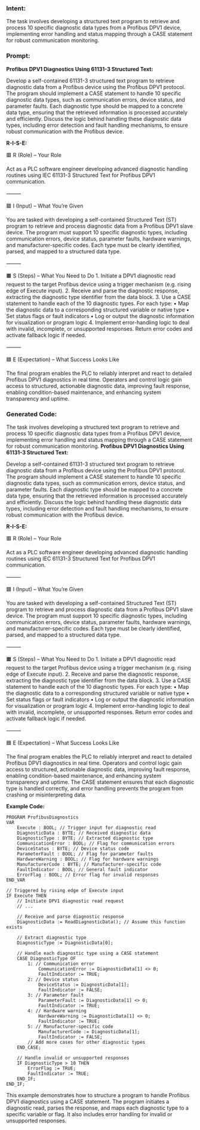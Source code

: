 ### Intent:
The task involves developing a structured text program to retrieve and process 10 specific diagnostic data types from a Profibus DPV1 device, implementing error handling and status mapping through a CASE statement for robust communication monitoring.

### Prompt:
**Profibus DPV1 Diagnostics Using 61131-3 Structured Text:**

Develop a self-contained 61131-3 structured text program to retrieve diagnostic data from a Profibus device using the Profibus DPV1 protocol. The program should implement a CASE statement to handle 10 specific diagnostic data types, such as communication errors, device status, and parameter faults. Each diagnostic type should be mapped to a concrete data type, ensuring that the retrieved information is processed accurately and efficiently. Discuss the logic behind handling these diagnostic data types, including error detection and fault handling mechanisms, to ensure robust communication with the Profibus device.

**R-I-S-E:**

🟥 R (Role) – Your Role

Act as a PLC software engineer developing advanced diagnostic handling routines using IEC 61131-3 Structured Text for Profibus DPV1 communication.

⸻

🟩 I (Input) – What You’re Given

You are tasked with developing a self-contained Structured Text (ST) program to retrieve and process diagnostic data from a Profibus DPV1 slave device. The program must support 10 specific diagnostic types, including communication errors, device status, parameter faults, hardware warnings, and manufacturer-specific codes. Each type must be clearly identified, parsed, and mapped to a structured data type.

⸻

🟧 S (Steps) – What You Need to Do
	1.	Initiate a DPV1 diagnostic read request to the target Profibus device using a trigger mechanism (e.g. rising edge of Execute input).
	2.	Receive and parse the diagnostic response, extracting the diagnostic type identifier from the data block.
	3.	Use a CASE statement to handle each of the 10 diagnostic types. For each type:
	•	Map the diagnostic data to a corresponding structured variable or native type
	•	Set status flags or fault indicators
	•	Log or output the diagnostic information for visualization or program logic
	4.	Implement error-handling logic to deal with invalid, incomplete, or unsupported responses. Return error codes and activate fallback logic if needed.

⸻

🟦 E (Expectation) – What Success Looks Like

The final program enables the PLC to reliably interpret and react to detailed Profibus DPV1 diagnostics in real time. Operators and control logic gain access to structured, actionable diagnostic data, improving fault response, enabling condition-based maintenance, and enhancing system transparency and uptime.

### Generated Code:
The task involves developing a structured text program to retrieve and process 10 specific diagnostic data types from a Profibus DPV1 device, implementing error handling and status mapping through a CASE statement for robust communication monitoring.
**Profibus DPV1 Diagnostics Using 61131-3 Structured Text:**

Develop a self-contained 61131-3 structured text program to retrieve diagnostic data from a Profibus device using the Profibus DPV1 protocol. The program should implement a CASE statement to handle 10 specific diagnostic data types, such as communication errors, device status, and parameter faults. Each diagnostic type should be mapped to a concrete data type, ensuring that the retrieved information is processed accurately and efficiently. Discuss the logic behind handling these diagnostic data types, including error detection and fault handling mechanisms, to ensure robust communication with the Profibus device.

**R-I-S-E:**

🟥 R (Role) – Your Role

Act as a PLC software engineer developing advanced diagnostic handling routines using IEC 61131-3 Structured Text for Profibus DPV1 communication.

⸻

🟩 I (Input) – What You’re Given

You are tasked with developing a self-contained Structured Text (ST) program to retrieve and process diagnostic data from a Profibus DPV1 slave device. The program must support 10 specific diagnostic types, including communication errors, device status, parameter faults, hardware warnings, and manufacturer-specific codes. Each type must be clearly identified, parsed, and mapped to a structured data type.

⸻

🟧 S (Steps) – What You Need to Do
	1.	Initiate a DPV1 diagnostic read request to the target Profibus device using a trigger mechanism (e.g. rising edge of Execute input).
	2.	Receive and parse the diagnostic response, extracting the diagnostic type identifier from the data block.
	3.	Use a CASE statement to handle each of the 10 diagnostic types. For each type:
	•	Map the diagnostic data to a corresponding structured variable or native type
	•	Set status flags or fault indicators
	•	Log or output the diagnostic information for visualization or program logic
	4.	Implement error-handling logic to deal with invalid, incomplete, or unsupported responses. Return error codes and activate fallback logic if needed.

⸻

🟦 E (Expectation) – What Success Looks Like

The final program enables the PLC to reliably interpret and react to detailed Profibus DPV1 diagnostics in real time. Operators and control logic gain access to structured, actionable diagnostic data, improving fault response, enabling condition-based maintenance, and enhancing system transparency and uptime. The CASE statement ensures that each diagnostic type is handled correctly, and error handling prevents the program from crashing or misinterpreting data.

**Example Code:**

```structuredtext
PROGRAM ProfibusDiagnostics
VAR
    Execute : BOOL; // Trigger input for diagnostic read
    DiagnosticData : BYTE; // Received diagnostic data
    DiagnosticType : BYTE; // Extracted diagnostic type
    CommunicationError : BOOL; // Flag for communication errors
    DeviceStatus : BYTE; // Device status code
    ParameterFault : BOOL; // Flag for parameter faults
    HardwareWarning : BOOL; // Flag for hardware warnings
    ManufacturerCode : BYTE; // Manufacturer-specific code
    FaultIndicator : BOOL; // General fault indicator
    ErrorFlag : BOOL; // Error flag for invalid responses
END_VAR

// Triggered by rising edge of Execute input
IF Execute THEN
    // Initiate DPV1 diagnostic read request
    // ...

    // Receive and parse diagnostic response
    DiagnosticData := ReadDiagnosticData(); // Assume this function exists

    // Extract diagnostic type
    DiagnosticType := DiagnosticData[0];

    // Handle each diagnostic type using a CASE statement
    CASE DiagnosticType OF
        1: // Communication error
            CommunicationError := DiagnosticData[1] <> 0;
            FaultIndicator := TRUE;
        2: // Device status
            DeviceStatus := DiagnosticData[1];
            FaultIndicator := FALSE;
        3: // Parameter fault
            ParameterFault := DiagnosticData[1] <> 0;
            FaultIndicator := TRUE;
        4: // Hardware warning
            HardwareWarning := DiagnosticData[1] <> 0;
            FaultIndicator := TRUE;
        5: // Manufacturer-specific code
            ManufacturerCode := DiagnosticData[1];
            FaultIndicator := FALSE;
        // Add more cases for other diagnostic types
    END_CASE;

    // Handle invalid or unsupported responses
    IF DiagnosticType > 10 THEN
        ErrorFlag := TRUE;
        FaultIndicator := TRUE;
    END_IF;
END_IF;
```

This example demonstrates how to structure a program to handle Profibus DPV1 diagnostics using a CASE statement. The program initiates a diagnostic read, parses the response, and maps each diagnostic type to a specific variable or flag. It also includes error handling for invalid or unsupported responses.
